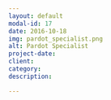 ```yaml
---
layout: default
modal-id: 17
date: 2016-10-18
img: pardot_specialist.png
alt: Pardot Specialist
project-date: 
client: 
category: 
description: 

---
```

